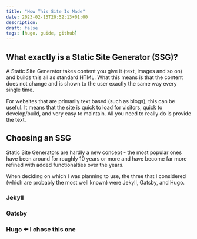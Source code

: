 ```yaml
---
title: "How This Site Is Made"
date: 2023-02-15T20:52:13+01:00
description:
draft: false
tags: [hugo, guide, github]
---
```

## What exactly is a Static Site Generator (SSG)?
A Static Site Generator takes content you give it (text, images and so on) and builds this all as standard HTML. What this means is that the content does not change and is shown to the user exactly the same way every single time.

For websites that are primarily text based (such as blogs), this can be useful. It means that the site is quick to load for visitors, quick to develop/build, and very easy to maintain. All you need to really do is provide the text.

## Choosing an SSG

Static Site Generators are hardly a new concept - the most popular ones have been around for roughly 10 years or more and have become far more refined with added functionalties over the years. 

When deciding on which I was planning to use, the three that I considered (which are probably the most well known) were Jekyll, Gatsby, and Hugo.

### Jekyll

### Gatsby

### Hugo :arrow_left: I chose this one